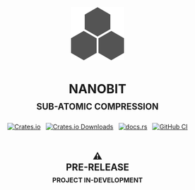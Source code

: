 <div align="center">
   <img width="120px" height="auto" src="https://raw.githubusercontent.com/jamesgober/jamesgober/main/media/icons/hexagon-3.svg" alt="Triple Hexagon">
    <h1>
        <strong>NANOBIT</strong>
        <sup>
            <br>
            <sub>SUB-ATOMIC COMPRESSION</sub>
            <br>
        </sup>
    </h1>
        <a href="https://crates.io/crates/nanobit" alt="nanobit on Crates.io"><img alt="Crates.io" src="https://img.shields.io/crates/v/nanobit"></a>
        <span>&nbsp;</span>
        <a href="https://crates.io/crates/nanobit" alt="Download nanobit"><img alt="Crates.io Downloads" src="https://img.shields.io/crates/d/nanobit?color=%230099ff"></a>
        <span>&nbsp;</span>
        <a href="https://docs.rs/nanobit" title="nanobit Documentation"><img alt="docs.rs" src="https://img.shields.io/docsrs/nanobit"></a>
        <span>&nbsp;</span>
        <a href="https://github.com/jamesgober/nanobit/actions"><img alt="GitHub CI" src="https://github.com/jamesgober/nanobit/actions/workflows/ci.yml/badge.svg"></a>
</div>
<br>

<h2 align="center">
    ⚠️<br>
    PRE-RELEASE<br>
    <sup><sub>PROJECT IN-DEVELOPMENT</sub></sup>
    <br><br>
</h2>
<br>